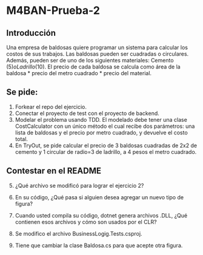 # M4BAN-Prueba-2

## Introducción

Una empresa de baldosas quiere programar un sistema para calcular los costos de sus trabajos. Las baldosas pueden ser cuadradas o circulares. Además, pueden ser de uno de los siguientes materiales: Cemento ($5) o Ladrillo ($10). El precio de cada baldosa se calcula como área de la baldosa * precio del metro cuadrado * precio del material.

## Se pide:

1. Forkear el repo del ejercicio.
2. Conectar el proyecto de test con el proyecto de backend.
3. Modelar el problema usando TDD. El modelado debe tener una clase CostCalculator con un único método el cual recibe dos parámetros: una lista de baldosas y el precio por metro cuadrado, y devuelve el costo total.
4. En TryOut, se pide calcular el precio de 3 baldosas cuadradas de 2x2 de cemento y 1 circular de radio=3 de ladrillo, a 4 pesos el metro cuadrado.

## Contestar en el README

5. ¿Qué archivo se modificó para lograr el ejercicio 2?
6. En su código, ¿Qué pasa si alguien desea agregar un nuevo tipo de figura?
7. Cuando usted compila su código, dotnet genera archivos .DLL, ¿Qué contienen esos archivos y cómo son usados por el CLR?

5. Se modifico el archivo BusinessLogig.Tests.csproj.
6. Tiene que cambiar la clase Baldosa.cs para que acepte otra figura.